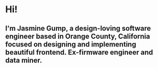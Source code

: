 <h1><strong>Hi! </strong></h1>
<h2>I'm <strong>Jasmine Gump</strong>, 
a design-loving software engineer based in Orange County, California focused on designing and implementing 
beautiful frontend. Ex-firmware  engineer and data miner.</h2>
